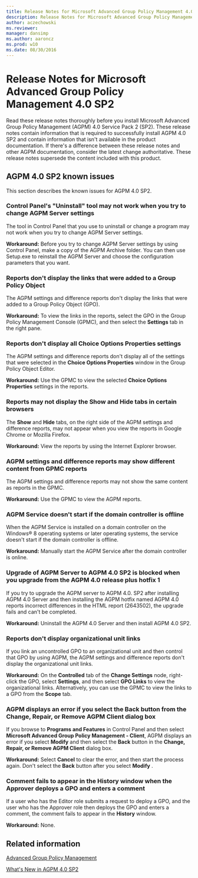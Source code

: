 ```yaml
---
title: Release Notes for Microsoft Advanced Group Policy Management 4.0 SP2
description: Release Notes for Microsoft Advanced Group Policy Management 4.0 SP2
author: aczechowski
ms.reviewer: 
manager: dansimp
ms.author: aaroncz
ms.prod: w10
ms.date: 08/30/2016
---
```



# Release Notes for Microsoft Advanced Group Policy Management 4.0 SP2

Read these release notes thoroughly before you install Microsoft Advanced Group Policy Management (AGPM) 4.0 Service Pack 2 (SP2). These release notes contain information that is required to successfully install AGPM 4.0 SP2 and contain information that isn't available in the product documentation. If there's a difference between these release notes and other AGPM documentation, consider the latest change authoritative. These release notes supersede the content included with this product.

## AGPM 4.0 SP2 known issues


This section describes the known issues for AGPM 4.0 SP2.

### <a href="" id="control-panel-s--uninstall--tool-may-not-work-when-you-try-to-change-agpm-server-settings"></a>Control Panel's "Uninstall" tool may not work when you try to change AGPM Server settings

The tool in Control Panel that you use to uninstall or change a program may not work when you try to change AGPM Server settings.

**Workaround:** Before you try to change AGPM Server settings by using Control Panel, make a copy of the AGPM Archive folder. You can then use Setup.exe to reinstall the AGPM Server and choose the configuration parameters that you want.

### Reports don't display the links that were added to a Group Policy Object

The AGPM settings and difference reports don't display the links that were added to a Group Policy Object (GPO).

**Workaround:** To view the links in the reports, select the GPO in the Group Policy Management Console (GPMC), and then select the **Settings** tab in the right pane.

### Reports don't display all Choice Options Properties settings

The AGPM settings and difference reports don't display all of the settings that were selected in the **Choice Options Properties** window in the Group Policy Object Editor.

**Workaround:** Use the GPMC to view the selected **Choice Options Properties** settings in the reports.

### Reports may not display the Show and Hide tabs in certain browsers

The **Show** and **Hide** tabs, on the right side of the AGPM settings and difference reports, may not appear when you view the reports in Google Chrome or Mozilla Firefox.

**Workaround:** View the reports by using the Internet Explorer browser.

### AGPM settings and difference reports may show different content from GPMC reports

The AGPM settings and difference reports may not show the same content as reports in the GPMC.

**Workaround:** Use the GPMC to view the AGPM reports.

### AGPM Service doesn't start if the domain controller is offline

When the AGPM Service is installed on a domain controller on the Windows® 8 operating systems or later operating systems, the service doesn't start if the domain controller is offline.

**Workaround:** Manually start the AGPM Service after the domain controller is online.

### Upgrade of AGPM Server to AGPM 4.0 SP2 is blocked when you upgrade from the AGPM 4.0 release plus hotfix 1

If you try to upgrade the AGPM server to AGPM 4.0. SP2 after installing AGPM 4.0 Server and then installing the AGPM hotfix named AGPM 4.0 reports incorrect differences in the HTML report (2643502), the upgrade fails and can't be completed.

**Workaround:** Uninstall the AGPM 4.0 Server and then install AGPM 4.0 SP2.

### Reports don't display organizational unit links

If you link an uncontrolled GPO to an organizational unit and then control that GPO by using AGPM, the AGPM settings and difference reports don't display the organizational unit links.

**Workaround:** On the **Controlled** tab of the **Change Settings** node, right-click the GPO, select **Settings**, and then select **GPO Links** to view the organizational links. Alternatively, you can use the GPMC to view the links to a GPO from the **Scope** tab.

### AGPM displays an error if you select the Back button from the Change, Repair, or Remove AGPM Client dialog box

If you browse to **Programs and Features** in Control Panel and then select **Microsoft Advanced Group Policy Management - Client**, AGPM displays an error if you select **Modify** and then select the **Back** button in the **Change, Repair, or Remove AGPM Client** dialog box.

**Workaround:** Select **Cancel** to clear the error, and then start the process again. Don't select the **Back** button after you select **Modify** .

### Comment fails to appear in the History window when the Approver deploys a GPO and enters a comment

If a user who has the Editor role submits a request to deploy a GPO, and the user who has the Approver role then deploys the GPO and enters a comment, the comment fails to appear in the **History** window.

**Workaround:** None.

## Related information

[Advanced Group Policy Management](index.md)

[What's New in AGPM 4.0 SP2](whats-new-in-agpm-40-sp2.md)
